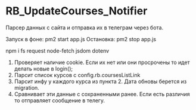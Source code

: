 # RB_UpdateCourses_Notifier

Парсер данных с сайта и отправка их в телеграм через бота.

Запуск в фоне: pm2 start app.js
Остановка: pm2 stop app.js

npm i fs request node-fetch jsdom dotenv

1) Проверяет наличие cookie. Если их нет или они просрочены то идет делать новые в login();
2) Парсит список курсов с config.rb.coursesListLink
3) Парсит инфу у каждого курса из пункта 2. Дата обновы берется из migration.
4) Сравнивает эти данные с сохраненными ранее. Если есть различия то отправляет сообщение в телегу. 
